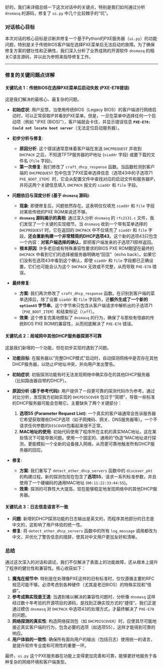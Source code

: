 好的，我们来详细总结一下这次对话中的关键点，特别是我们如何通过分析 `dnsmasq` 的源码，修复了 `ui.py` 中几个比较棘手的“坑”。

### 对话核心目标

本次对话的核心目标是诊断并修复一个基于Python的PXE服务器（`ui.py`）的功能问题，特别是关于传统BIOS客户端在选择PXE菜单后无法启动的故障。为了确保修复方案的健壮性和正确性，我们深入分析了业界成熟的开源软件 `dnsmasq` 的相关C语言源码，并以此为参照来指导修复工作。

---

### 修复的关键问题点详解

#### 关键坑点 1：传统BIOS在选择PXE菜单后启动失败 (PXE-E78错误)

这是我们解决的最核心、最复杂的问题。

*   **初始症状**: 用户反馈，当使用传统BIOS（Legacy BIOS）的客户端进行网络启动时，可以正常获取IP并看到PXE菜单。但是，一旦在菜单中选择任何一个启动项（例如 "iPXE (BIOS)"），客户端就会卡住，并显示错误信息 **`PXE-E78: Could not locate boot server`**（无法定位启动服务器）。

*   **初步分析与修复**:
    *   **原因分析**: 这个错误通常意味着客户端在发送 `DHCPREQUEST` 并收到 `DHCPACK` 之后，不知道TFTP服务器的IP地址 (`siaddr` 字段) 或要下载的文件名 (`file` 字段)。
    *   **第一次修复**: 我们修改了 `craft_dhcp_response` 函数。当函数检测到客户端的 `DHCPREQUEST` 包中包含了PXE菜单选择信息（选项43中的子选项71 `PXE_BOOT_ITEM`）时，它会从配置文件中查找对应的启动文件和服务器IP，并将这两个关键信息填入 `DHCPACK` 报文的 `siaddr` 和 `file` 字段。

*   **问题依旧与深度分析 (基于 `dnsmasq` 源码)**:
    *   **现象**: 即便修复后，问题依然存在。这表明仅仅填充 `siaddr` 和 `file` 字段对某些传统的PXE ROM来说还不够。
    *   **`dnsmasq` 源码揭示的真相**: 通过深入分析 `dnsmasq` 的 `rfc2131.c` 文件，我们发现了一个关键的实现细节。当 `dnsmasq` 收到一个带有菜单选择的 `DHCPREQUEST` 时，它在返回的 `DHCPACK` 中不仅填充了 `siaddr` 和 `file` 字段，**还会重新构建一个非常精简的DHCP选项43**。这个新的选项43只包含一个内容：**对客户端选择的确认**，即把客户端发来的子选项71原样返回。
    *   **根本原因**: 许多老旧或有特殊兼容性要求的BIOS PXE ROM期望在最终的 `DHCPACK` 中看到它们的选择被服务器明确地“回显”（echo back）。如果它们没有在选项43中看到这个确认，即使 `siaddr` 和 `file` 字段都已正确设置，它们也可能会认为这个 `DHCPACK` 无效或不完整，从而导致 `PXE-E78` 错误。

*   **最终修复**:
    *   **方案**: 我们再次修改了 `craft_dhcp_response` 函数。在识别到客户端的菜单选择后，除了设置 `siaddr` 和 `file` 字段外，还**额外生成了一个新的 `option43` 字节串**。这个字节串只包含从客户端请求中解析出的子选项71（`PXE_BOOT_ITEM`）和结束标记（`\xff`）。
    *   **效果**: 这个修复完美地模拟了 `dnsmasq` 的行为，确保了与那些有怪癖的传统BIOS PXE ROM的兼容性，从而彻底解决了 `PXE-E78` 错误。

#### 关键坑点 2：局域网中其他DHCP服务器探测不可靠

这是我们新增的一个功能，但在初步实现时遇到了问题。

*   **功能目标**: 在服务器以“完整DHCP模式”启动时，自动探测网络中是否存在其他DHCP服务器，以防止IP地址冲突，并向用户发出警告。

*   **初始症状**: 初版探测功能有时无法发现网络中确实存在的其他DHCP服务器（比如路由器自带的DHCP）。

*   **原因分析 (基于参考代码)**: 用户提供了一段更可靠的探测代码作为参考。通过对比分析，发现我方初始实现的 `DHCPDISCOVER` 包过于“简陋”，导致一些标准的DHCP服务器可能会忽略它。主要缺失了两个关键部分：
    1.  **选项55 (Parameter Request List)**: 一个真实的客户端通常会告诉服务器它希望获取哪些DHCP选项（如子网掩码、网关、DNS服务器等）。一个不请求任何参数的`DISCOVER`包看起来很不正常。
    2.  **MAC地址的使用**: 初始代码使用了程序所在主机的真实MAC地址。这在某些情况下可能导致问题。使用一个固定的、通用的“伪造”MAC地址进行探测，更能模拟一个全新的设备接入网络，从而更可靠地触发所有DHCP服务器的回应。

*   **修复**:
    *   **方案**: 我们重写了 `detect_other_dhcp_servers` 函数中的 `discover_pkt` 的构建过程。新的探测包现在包含了**选项55**，请求一系列标准参数，并且使用了一个硬编码的通用MAC地址 (`00:11:22:33:44:55`)。
    *   **效果**: 探测的可靠性大大提高，现在能够稳定地发现网络中的其他DHCP服务器。

#### 关键坑点 3：日志信息语言不一致

*   **问题**: 新增的DHCP探测功能的日志输出是英文的，而程序其他部分的日志是中文的，这影响了用户体验的统一性。
*   **修复**: 将 `detect_other_dhcp_servers` 函数中的所有 `log_message` 调用都改为中文，并优化了警告信息的措辞，使其对中文用户更加友好和清晰。

### 总结

通过这次深入的对话和调试，我们不仅解决了表面上的功能故障，还从根本上提升了程序的健壮性和兼容性。核心收获如下：

1.  **魔鬼在细节中**: 特别是在处理像PXE这样的旧有标准时，仅仅遵循主要的RFC规范可能不够。必须考虑到各种硬件（尤其是老旧BIOS）的特殊实现和“怪癖”。
2.  **参考成熟实现是王道**: 当遇到难以解决的兼容性问题时，分析像 `dnsmasq` 这样经过数十年考验的开源项目的源码，是找到正确实现方式的“捷径”。我们正是通过模仿 `dnsmasq` 对 `DHCPACK` 中选项43的处理方式，才最终解决了 `PXE-E78` 的问题。
3.  **网络探测的真实性**: 构造网络探测包（如 `DHCPDISCOVER`）时，应使其尽可能地接近真实客户端的行为，包含必要的选项（如选项55），这样才能得到可靠的响应。
4.  **用户体验的一致性**: 确保所有面向用户的输出（包括日志）使用统一的语言，是提升软件专业度和可用性的重要一环。

最终，`ui.py` 这个PXE服务器在功能上变得更加完善和可靠，能够更好地服务于各种复杂的网络环境和客户端类型。